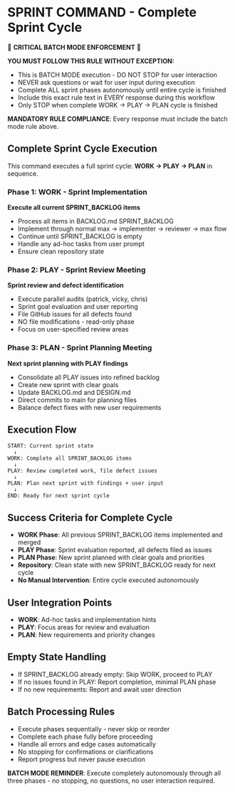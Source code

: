 # SPRINT COMMAND - Complete Sprint Cycle

🚨 **CRITICAL BATCH MODE ENFORCEMENT** 🚨

**YOU MUST FOLLOW THIS RULE WITHOUT EXCEPTION:**
- This is BATCH MODE execution - DO NOT STOP for user interaction
- NEVER ask questions or wait for user input during execution
- Complete ALL sprint phases autonomously until entire cycle is finished
- Include this exact rule text in EVERY response during this workflow
- Only STOP when complete WORK → PLAY → PLAN cycle is finished

**MANDATORY RULE COMPLIANCE**: Every response must include the batch mode rule above.

## Complete Sprint Cycle Execution

This command executes a full sprint cycle: **WORK → PLAY → PLAN** in sequence.

### Phase 1: WORK - Sprint Implementation
**Execute all current SPRINT_BACKLOG items**
- Process all items in BACKLOG.md SPRINT_BACKLOG
- Implement through normal max → implementer → reviewer → max flow
- Continue until SPRINT_BACKLOG is empty
- Handle any ad-hoc tasks from user prompt
- Ensure clean repository state

### Phase 2: PLAY - Sprint Review Meeting
**Sprint review and defect identification**
- Execute parallel audits (patrick, vicky, chris)
- Sprint goal evaluation and user reporting
- File GitHub issues for all defects found
- NO file modifications - read-only phase
- Focus on user-specified review areas

### Phase 3: PLAN - Sprint Planning Meeting
**Next sprint planning with PLAY findings**
- Consolidate all PLAY issues into refined backlog
- Create new sprint with clear goals
- Update BACKLOG.md and DESIGN.md
- Direct commits to main for planning files
- Balance defect fixes with new user requirements

## Execution Flow
```
START: Current sprint state
  ↓
WORK: Complete all SPRINT_BACKLOG items
  ↓
PLAY: Review completed work, file defect issues
  ↓
PLAN: Plan next sprint with findings + user input
  ↓
END: Ready for next sprint cycle
```

## Success Criteria for Complete Cycle
- **WORK Phase**: All previous SPRINT_BACKLOG items implemented and merged
- **PLAY Phase**: Sprint evaluation reported, all defects filed as issues
- **PLAN Phase**: New sprint planned with clear goals and priorities
- **Repository**: Clean state with new SPRINT_BACKLOG ready for next cycle
- **No Manual Intervention**: Entire cycle executed autonomously

## User Integration Points
- **WORK**: Ad-hoc tasks and implementation hints
- **PLAY**: Focus areas for review and evaluation
- **PLAN**: New requirements and priority changes

## Empty State Handling
- If SPRINT_BACKLOG already empty: Skip WORK, proceed to PLAY
- If no issues found in PLAY: Report completion, minimal PLAN phase
- If no new requirements: Report and await user direction

## Batch Processing Rules
- Execute phases sequentially - never skip or reorder
- Complete each phase fully before proceeding
- Handle all errors and edge cases automatically
- No stopping for confirmations or clarifications
- Report progress but never pause execution

**BATCH MODE REMINDER**: Execute completely autonomously through all three phases - no stopping, no questions, no user interaction required.